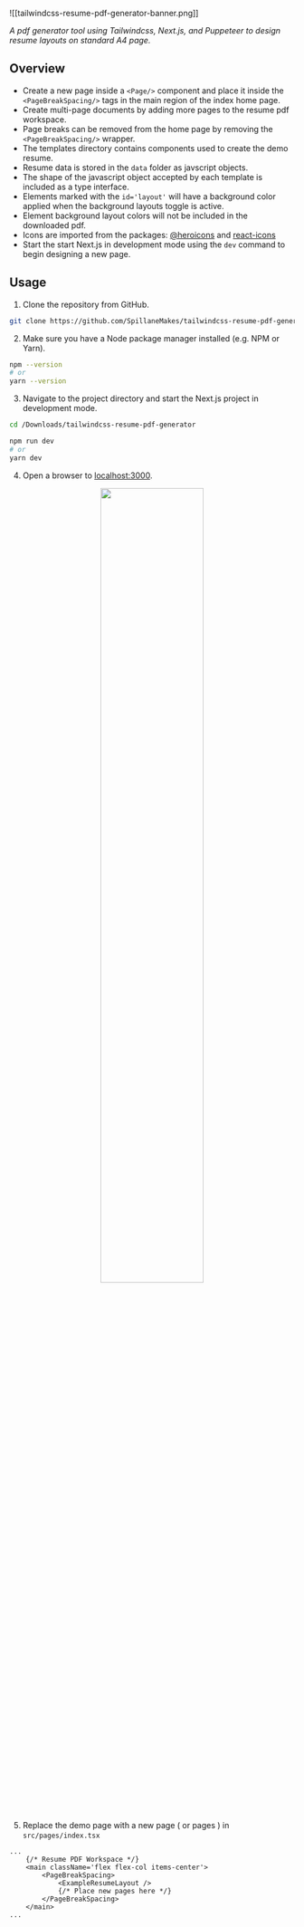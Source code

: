 ![[tailwindcss-resume-pdf-generator-banner.png]]

*A pdf generator tool using Tailwindcss, Next.js, and Puppeteer to design resume layouts on standard A4 page.*

## Overview
- Create a new page inside a `<Page/>` component and place it inside the `<PageBreakSpacing/>` tags in the main region of the index home page.
- Create multi-page documents by adding more pages to the resume pdf workspace.
- Page breaks can be removed from the home page by removing the `<PageBreakSpacing/>` wrapper.
- The templates directory contains components used to create the demo resume.
- Resume data is stored in the `data` folder as javscript objects.
- The shape of the javascript object accepted by each template is included as a type interface.
- Elements marked with the `id='layout'` will have a background color applied when the background layouts toggle is active.
- Element background layout colors will not be included in the downloaded pdf.
- Icons are imported from the packages: [@heroicons](https://heroicons.com/) and [react-icons](https://react-icons.github.io/react-icons/)
- Start the start Next.js in development mode using the `dev` command to begin designing a new page.


## Usage

1. Clone the repository from GitHub.
```Bash
git clone https://github.com/SpillaneMakes/tailwindcss-resume-pdf-generator.git
```

2. Make sure you have a Node package manager installed (e.g. NPM or Yarn).
```Bash
npm --version
# or
yarn --version
```

3. Navigate to the project directory and start the Next.js project in development mode.
```Bash
cd /Downloads/tailwindcss-resume-pdf-generator

npm run dev
# or
yarn dev
```

4. Open a browser to [localhost:3000](localhost:3000).
<p align="center">
  <img style="width: 60%; min-width: 300px;" src="app://local//home/dspil/Documents/MindMap-Vault/1. Areas/SpillaneMakes/Images/Taliwindcss-Resume-PDF-Generator/home-page.png">
</p>

5. Replace the demo page with a new page ( or pages ) in `src/pages/index.tsx`
```tsx
...
	{/* Resume PDF Workspace */}
	<main className='flex flex-col items-center'>
		<PageBreakSpacing>
			<ExampleResumeLayout />
			{/* Place new pages here */}
		</PageBreakSpacing>
	</main>
...
```

